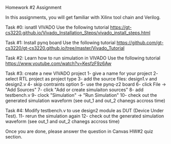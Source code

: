 Homework #2 Assignment

In this assignments, you will get familiar with Xilinx tool chain and Verilog. 

Task #0: isnatll VIVADO
Use the following tutorial https://gt-cs3220.github.io/Vivado_Installation_Steps/vivado_install_steps.html

Task #1: Install pynq board
Use the following tutorial https://github.com/gt-cs3220/gt-cs3220.github.io/tree/master/Vivado_Tutorial

Task #2: Learn how to run simulation in VIVADO
Use the following tutorial https://www.youtube.com/watch?v=KesfzF9z6Aw

Task #3: create a new VIVADO project
1- give a name for your project
2- select RTL project as project type
3- add the source files: design1.v and design2.v
4- skip contraints option
5- use the pynq-z2 board
6- click File -> "Add Sources"
7- click "Add or create simulaiton sources"
8- add testbench.v
9- clock "Simulation" -> "Run Simulation"
10- check out the generated simulation waveform (see out_1 and out_2 chanegs accross time)

Task #4: Modify testbench.v to use design2 module as DUT (Device Under Test).
11- rerun the simulation again
12- check out the generated simulation waveform (see out_1 and out_2 chanegs accross time)

Once you are done, please answer the question in Canvas HW#2 quiz section. 
